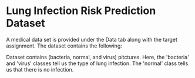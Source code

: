 # Lung Infection Risk Prediction Dataset

A medical data set is provided under the Data tab along with the target assignment.
The dataset contains the following:

Dataset contains (bacteria, normal, and virus) pitctures. Here, the 'bacteria' and 'virus' classes tell us the type of lung infection. The 'normal' class tells us that there is no infection.
